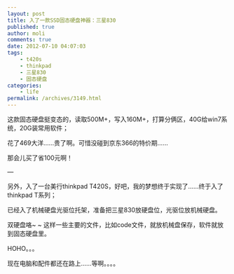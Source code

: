 ```yaml
---
layout: post
title: 入了一款SSD固态硬盘神器：三星830
published: true
author: moli
comments: true
date: 2012-07-10 04:07:03
tags:
    - t420s
    - thinkpad
    - 三星830
    - 固态硬盘
categories:
    - life
permalink: /archives/3149.html
---
```

这款固态硬盘挺变态的，读取500M+，写入160M+，打算分俩区，40G给win7系统，20G装常用软件；

花了469大洋……贵了啊。可惜没碰到京东366的特价期……

那会儿买了省100元啊！

&#8212;

另外，入了一台美行thinkpad T420S，好吧，我的梦想终于实现了……终于入了thinkpad T系列；

已经入了机械硬盘光驱位托架，准备把三星830放硬盘位，光驱位放机械硬盘。

双硬盘咯~ ~ 这样一些主要的文件，比如code文件，就放机械盘保存，软件就放到固态硬盘里。

HOHO。。。

现在电脑和配件都还在路上……等啊。。。。